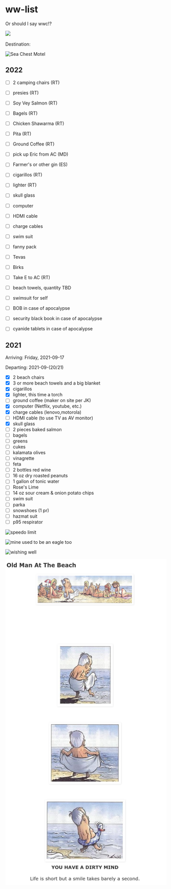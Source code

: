 # ww-list

Or should I say wwc!? 

![](https://media0.giphy.com/media/l4JyQJQ2e60y0gTN6/giphy.gif)


Destination:


![Sea Chest Motel](https://seachestmotel.com/wp-content/uploads/2022/06/sea-chest-motel-pool.jpg)


## 2022

- [ ] 2 camping chairs (RT)
- [ ] presies (RT)
- [ ] Soy Vey Salmon (RT)
- [ ] Bagels (RT)
- [ ] Chicken Shawarma (RT)
- [ ] Pita (RT)
- [ ] Ground Coffee (RT)
- [ ] pick up Eric from AC (MD)
- [ ] Farmer's or other gin (ES)
- [ ] cigarillos (RT)
- [ ] lighter (RT)
- [ ] skull glass
- [ ] computer
- [ ] HDMI cable
- [ ] charge cables
- [ ] swim suit
- [ ] fanny pack
- [ ] Tevas
- [ ] Birks
- [ ] Take E to AC (RT)
- [ ] beach towels, quantity TBD
- [ ] swimsuit for self
- [ ] BOB in case of apocalypse
- [ ] security black book in case of apocalypse
- [ ] cyanide tablets in case of apocalypse



## 2021

Arriving: Friday, 2021-09-17

Departing: 2021-09-(20/21)

- [x] 2 beach chairs
- [x] 3 or more beach towels and a big blanket
- [x] cigarillos
- [x] lighter, this time a torch
- [ ] ground coffee (maker on site per JK)
- [x] computer (Netflix, youtube, etc.)
- [x] charge cables (lenovo,motorola)
- [ ] HDMI cable (to use TV as AV monitor)
- [x] skull glass
- [ ] 2 pieces baked salmon
- [ ] bagels
- [ ] greens
- [ ] cukes
- [ ] kalamata olives
- [ ] vinagrette
- [ ] feta
- [ ] 2 bottles red wine
- [ ] 16 oz dry roasted peanuts
- [ ] 1 gallon of tonic water
- [ ] Rose's Lime
- [ ] 14 oz sour cream & onion potato chips
- [ ] swim suit
- [ ] parka
- [ ] snowshoes (1 pr)
- [ ] hazmat suit
- [ ] p95 respirator
 
![speedo limit](https://render.fineartamerica.com/images/rendered/default/metal-print/6/8/break/images-medium-5/speedo-limit-21-years-marisa-acocella-marchetto.jpg)

![mine used to be an eagle too](https://cdn.dopl3r.com//media/memes_files/mine-used-to-be-an-eagle-too-trQTS.jpg)

![wishing well](https://i.etsystatic.com/15803407/r/il/6bbe7e/2535338937/il_794xN.2535338937_sc9l.jpg)

![old man at beach](old-man-at-beach.png)
